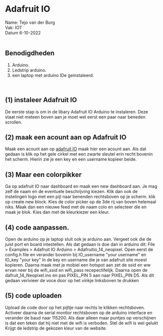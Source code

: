 # Adafruit IO
Name: Tejo van der Burg 
<br>
Vak: IOT
<br>
Datum 6-10-2022
<br>
<br>
## Benodigdheden
1. Arduino.
2. Ledstrip arduino.
3. een laptop met arduino IDe geinstaleerd.
<br>

## (1) instaleer Adafruit IO
De eerste stap is om in de libary Adafruit IO Arduino te instaleren. Deze staat niet meteen boven aan je moet wel eerst een paar naar beneden scrollen.
<br>
## (2) maak een acount aan op Adafruit IO
Maak een acount aan op [adafruit IO](https://io.adafruit.com/) maak hier een acount aan. Als dat gedaan is klik op het gele cirkel met een zwarte sleutel erin recht bovenin het scherm. Hierin zie je een key en een username kopieer beide.
<br>
## (3) Maar een colorpikker
Ga op adafruit IO naar dashboard en maak een new dashboard aan. Je mag zelf de naam en de eventuele beschrijving kiezen. Klik dan ook de instelingen logo met een pijl naar benenden rechtsboven op je scherm. klik op create new block. Kies de color picker op de 3de rij van boven helemaal niks. Maak dan een nieuwe feed met de naam colo en selecteer die en maak je blok. Kies dan met de kleurkiezer een kleur.
<br>
## (4) code aanpassen.
Open de arduino op je laptop sluit ook je arduino aan. Vergeet ook die de juist port en board intestellen. Als dat gedaan is doe dan in arduino dit: File > Examples > Adafruit IO Arduino > Adafruitio_14_neopixel. Open eerst de config.h file en verander bovenin bij IO_username "your username" en IO_key "your key" In de key en username die je van adafruit site moest kopieren. Daarna maak met je mobiel een hotspot aan zet de ssid en ww ervan neer bij de wifi_ssid en wifi_pass recepectifelijk. Daarna open de dafruit_14_Neopixel.ino en pas PIXEL_PIN 5 aan naar PIXEL_PIN D5. Als dit gedaan verivieer de voce door op het vinkje linksboven te drukken
<br>
## (5) code uploaden
Upload de code door op het pijltje naar rechts te klikken rechtsboven. Activeer daarna de serial montior rechtsboven op de arduino interface en verander de baud naar 115200. Als daar alleen maar puntjes op verschijnen is dat een teken dat hij niet met de wifi is verboden. Stel de wifi is wel gelukt Krijgt de ledstrip de gekozen kleur van de website.
